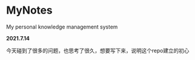 # MyNotes
My personal knowledge management system

**2021.7.14**

今天碰到了很多的问题，也思考了很久，想要写下来，说明这个repo建立的初心
